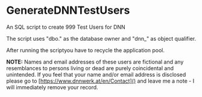 # GenerateDNNTestUsers
An SQL script to create 999 Test Users for DNN

The script uses "dbo." as the database owner and "dnn_" as object qualifier.

After running the scriptyou have to recycle the application pool.

**NOTE:** Names and email addresses of these users are fictional and any resemblances to persons living or dead are purely coincidental and unintended. If you feel that your name and/or email address is disclosed please go to [https://www.dnnwerk.at/en/Contact]() and leave me a note - I will immediately remove your record.
